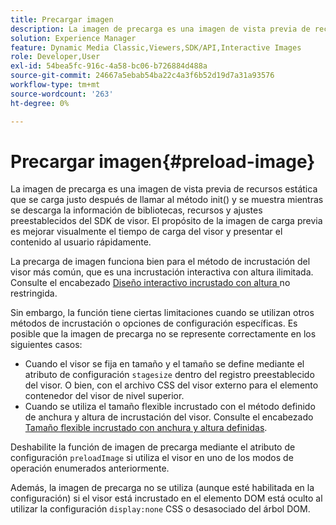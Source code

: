 ```yaml
---
title: Precargar imagen
description: La imagen de precarga es una imagen de vista previa de recursos estática que se carga justo después de llamar al método init() y se muestra mientras se descarga la información de bibliotecas, recursos y ajustes preestablecidos del SDK de visor. El propósito de la imagen de carga previa es mejorar visualmente el tiempo de carga del visor y presentar el contenido al usuario rápidamente.
solution: Experience Manager
feature: Dynamic Media Classic,Viewers,SDK/API,Interactive Images
role: Developer,User
exl-id: 54bea5fc-916c-4a58-bc06-b726884d488a
source-git-commit: 24667a5ebab54ba22c4a3f6b52d19d7a31a93576
workflow-type: tm+mt
source-wordcount: '263'
ht-degree: 0%

---
```


# Precargar imagen{#preload-image}

La imagen de precarga es una imagen de vista previa de recursos estática que se carga justo después de llamar al método init() y se muestra mientras se descarga la información de bibliotecas, recursos y ajustes preestablecidos del SDK de visor. El propósito de la imagen de carga previa es mejorar visualmente el tiempo de carga del visor y presentar el contenido al usuario rápidamente.

La precarga de imagen funciona bien para el método de incrustación del visor más común, que es una incrustación interactiva con altura ilimitada. Consulte el encabezado [Diseño interactivo incrustado con altura ](../../c-html5-aem-asset-viewers/c-html5-aem-interactive-images/c-html5-aem-interactive-images.md#section-6bb5d3c502544ad18a58eafe12a13435) no restringida.

Sin embargo, la función tiene ciertas limitaciones cuando se utilizan otros métodos de incrustación o opciones de configuración específicas. Es posible que la imagen de precarga no se represente correctamente en los siguientes casos:

* Cuando el visor se fija en tamaño y el tamaño se define mediante el atributo de configuración `stagesize` dentro del registro preestablecido del visor. O bien, con el archivo CSS del visor externo para el elemento contenedor del visor de nivel superior.
* Cuando se utiliza el tamaño flexible incrustado con el método definido de anchura y altura de incrustación del visor. Consulte el encabezado [Tamaño flexible incrustado con anchura y altura definidas](../../c-html5-aem-asset-viewers/c-html5-aem-interactive-images/c-html5-aem-interactive-images.md#section-6bb5d3c502544ad18a58eafe12a13435).

Deshabilite la función de imagen de precarga mediante el atributo de configuración `preloadImage` si utiliza el visor en uno de los modos de operación enumerados anteriormente.

Además, la imagen de precarga no se utiliza (aunque esté habilitada en la configuración) si el visor está incrustado en el elemento DOM está oculto al utilizar la configuración `display:none` CSS o desasociado del árbol DOM.
